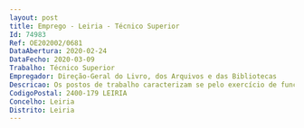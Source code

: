 ```yaml
--- 
layout: post
title: Emprego - Leiria - Técnico Superior
Id: 74983
Ref: OE202002/0681
DataAbertura: 2020-02-24
DataFecho: 2020-03-09
Trabalho: Técnico Superior
Empregador: Direção-Geral do Livro, dos Arquivos e das Bibliotecas
Descricao: Os postos de trabalho caracterizam se pelo exercício de funções na carreira geral de técnico superior, tal como se encontram genericamente descritas no mapa anexo à Lei n.º 35 2014, de 20 de junho e referido no n.º 2 do artigo 88.º do mesmo diploma legal e desenvolver as atividades da unidade orgânica para o qual é aberto o presente procedimento, designadamente a)	Prestar serviços de consultaria e apoio técnico na área de arquivo b)	Analisar e emitir parecer sobre a aplicação do disposto nas portarias de gestão de documentos a pedidos de entidades externas e procederão ao acompanhamento de propostas de avaliação de massas documentais acumuladas c)	Estabelecer e aplicar critérios de gestão de documentos, designadamente, com utilização de plataformas de gestão documental e devida aplicação do sistema de classificação d)	Realizar nas áreas da descrição documental e da conceção de instrumentos de recuperação da informação em conformidade com ISAD(G) e ODA e outras normas internacionais em vigor e)	Contribuir para a desmaterialização documental, pela transferência de suportes (digitalização) e respetiva disponibilização em ambiente web f)	Garantir a prestação de serviços de consulta, de reprodução, de certificação e de pesquisa sobre a documentação de que é depositário g)	Produzir e realizar a recolha, análise e tratamento estatístico de dados de apoio à administração e gestão da UO h)	Conceber e produzir eventos ações na área da extensão cultural e educativa i)	Executar outras funções de natureza similar que lhe sejam determinadas.
CodigoPostal: 2400-179 LEIRIA
Concelho: Leiria
Distrito: Leiria
--- 
```

